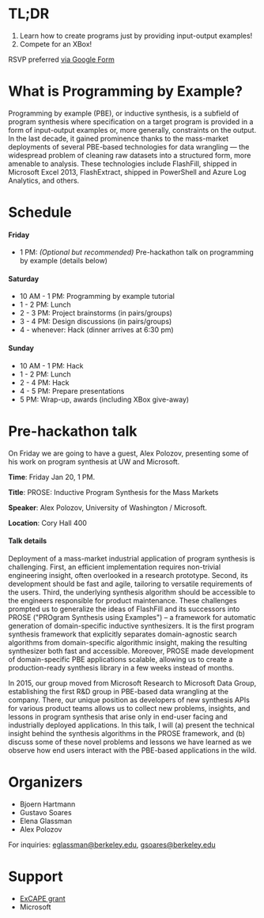 # TL;DR

1. Learn how to create programs just by providing input-output examples!
2. Compete for an XBox!

RSVP preferred [via Google Form](https://docs.google.com/a/berkeley.edu/forms/d/e/1FAIpQLSdx1imo0xfJAI-5nIu7_-JfjhVCQ26L0cnkbQcVnFOkcYJyMw/viewform)


# What is Programming by Example?

Programming by example (PBE), or inductive synthesis, is a subfield of program synthesis where specification on a target program is provided in a form of input-output examples or, more generally, constraints on the output.
In the last decade, it gained prominence thanks to the mass-market deployments of several PBE-based technologies for data wrangling — the widespread problem of cleaning raw datasets into a structured form, more amenable to analysis.
These technologies include FlashFill, shipped in Microsoft Excel 2013, FlashExtract, shipped in PowerShell and Azure Log Analytics, and others.

# Schedule

#### Friday
- 1 PM: *(Optional but recommended)* Pre-hackathon talk on programming by example (details below)

#### Saturday
- 10 AM - 1 PM: Programming by example tutorial
- 1 - 2 PM: Lunch 
- 2 - 3 PM: Project brainstorms (in pairs/groups)
- 3 - 4 PM: Design discussions (in pairs/groups)
- 4 - whenever: Hack (dinner arrives at 6:30 pm) 
	
#### Sunday
- 10 AM - 1 PM: Hack
- 1 - 2 PM: Lunch
- 2 - 4 PM: Hack
- 4 - 5 PM: Prepare presentations
- 5 PM: Wrap-up, awards (including XBox give-away)

# Pre-hackathon talk

On Friday we are going to have a guest, Alex Polozov, presenting some of his work on program synthesis at UW and Microsoft.

**Time**: Friday Jan 20, 1 PM.

**Title**: PROSE: Inductive Program Synthesis for the Mass Markets

**Speaker**: Alex Polozov, University of Washington / Microsoft.

**Location**: Cory Hall 400

#### Talk details

Deployment of a mass-market industrial application of program synthesis is challenging.
First, an efficient implementation requires non-trivial engineering insight, often overlooked in a research prototype.
Second, its development should be fast and agile, tailoring to versatile requirements of the users.
Third, the underlying synthesis algorithm should be accessible to the engineers responsible for product maintenance.
These challenges prompted us to generalize the ideas of FlashFill and its successors into PROSE ("PROgram Synthesis using Examples") – a framework for automatic generation of domain-specific inductive synthesizers.
It is the first program synthesis framework that explicitly separates domain-agnostic search algorithms from domain-specific algorithmic insight, making the resulting synthesizer both fast and accessible.
Moreover, PROSE made development of domain-specific PBE applications scalable, allowing us to create a production-ready synthesis library in a few weeks instead of months.

In 2015, our group moved from Microsoft Research to Microsoft Data Group, establishing the first R&D group in PBE-based data wrangling at the company.
There, our unique position as developers of new synthesis APIs for various product teams allows us to collect new problems, insights, and lessons in program synthesis that arise only in end-user facing and industrially deployed applications.
In this talk, I will (a) present the technical insight behind the synthesis algorithms in the PROSE framework, and (b) discuss some of these novel problems and lessons we have learned as we observe how end users interact with the PBE-based applications in the wild.

# Organizers

- Bjoern Hartmann
- Gustavo Soares
- Elena Glassman
- Alex Polozov

For inquiries: eglassman@berkeley.edu, gsoares@berkeley.edu

# Support

- [ExCAPE grant](https://excape.cis.upenn.edu/)
- Microsoft
